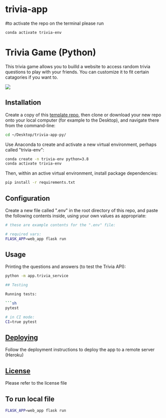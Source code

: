 # trivia-app


#to activate the repo on the terminal please run 

```
conda activate trivia-env
```



# Trivia Game (Python)

This trivia game allows you to builld a website to access random trivia questions to play with your friends. You can customize it to fit certain catagories if you want to.

![](https://user-images.githubusercontent.com/97541454/166502391-4593aaf3-7930-4620-96bd-d4acd5506108.png)

## Installation

Create a copy of this [template repo](https://github.com/eugeniecm/trivia-app.git), then clone or download your new repo onto your local computer (for example to the Desktop), and navigate there from the command-line:

```sh
cd ~/Desktop/trivia-app-py/
```

Use Anaconda to create and activate a new virtual environment, perhaps called "trivia-env":

```sh
conda create -n trivia-env python=3.8
conda activate trivia-env
```

Then, within an active virtual environment, install package dependencies:

```sh
pip install -r requirements.txt
```

## Configuration

Create a new file called ".env" in the root directory of this repo, and paste the following contents inside, using your own values as appropriate:

```sh
# these are example contents for the ".env" file:

# required vars:
FLASK_APP=web_app flask run
```

## Usage

Printing the questions and answers (to test the Trivia API):

```sh
python -m app.trivia_service

## Testing

Running tests:

```sh
pytest

# in CI mode:
CI=true pytest
```

## [Deploying](/DEPLOYING.md)

Follow the deployment instructions to deploy the app to a remote server (Heroku)

## [License](/LICENSE.md)

Please refer to the license file

## To run local file

```sh
FLASK_APP=web_app flask run
```